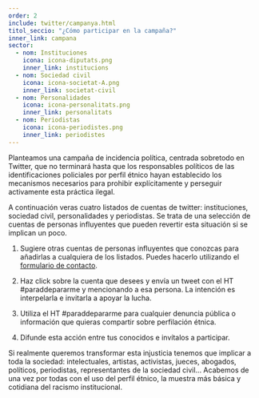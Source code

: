 ```yaml
---
order: 2
include: twitter/campanya.html
titol_seccio: "¿Cómo participar en la campaña?"
inner_link: campana
sector:
  - nom: Instituciones
    icona: icona-diputats.png
    inner_link: institucions
  - nom: Sociedad civil
    icona: icona-societat-A.png
    inner_link: societat-civil
  - nom: Personalidades
    icona: icona-personalitats.png
    inner_link: personalitats
  - nom: Periodistas
    icona: icona-periodistes.png
    inner_link: periodistes
---
```

Planteamos una campaña de incidencia política, centrada sobretodo en Twitter, que no terminará hasta que los responsables políticos de las identificaciones policiales por perfil étnico hayan establecido los mecanismos necesarios para prohibir explícitamente y perseguir activamente esta práctica ilegal.

A continuación veras cuatro listados de cuentas de twitter: instituciones, sociedad civil, personalidades y periodistas. Se trata de una selección de cuentas de personas influyentes que pueden revertir esta situación si se implican un poco.

1. Sugiere otras cuentas de personas influyentes que conozcas para añadirlas a cualquiera de los listados. Puedes hacerlo utilizando el [formulario de contacto](/campana-twitter/#formulari-contacte).

2. Haz click sobre la cuenta que desees y envía un tweet con el HT #paraddepararme y mencionando a esa persona. La intención es interpelarla e invitarla a apoyar la lucha.

3. Utiliza el HT #paraddepararme para cualquier denuncia pública o información que quieras compartir sobre perfilación étnica.

4. Difunde esta acción entre tus conocidos e invítalos a participar.

Si realmente queremos transformar esta injusticia tenemos que implicar a toda la sociedad: intelectuales, artistas, activistas, jueces, abogados, políticos, periodistas, representantes de la sociedad civil... Acabemos de una vez por todas con el uso del perfil étnico, la muestra más básica y cotidiana del racismo institucional.
